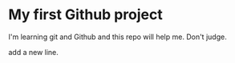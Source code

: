 # My first Github project

I'm learning git and Github and this repo will help me. Don't judge. 

add a new line.